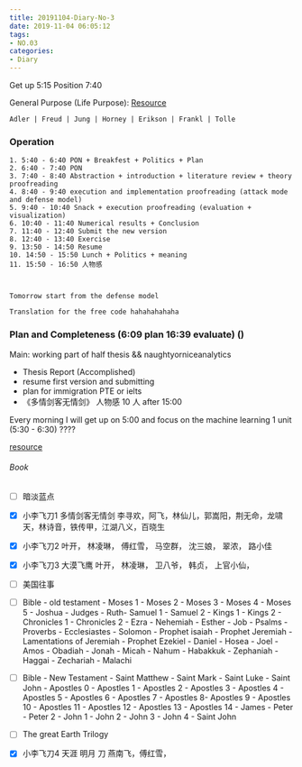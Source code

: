 ```yaml
---
title: 20191104-Diary-No-3
date: 2019-11-04 06:05:12
tags:
- NO.03
categories:
- Diary
---
```


Get up 5:15 Position 7:40

General Purpose (Life Purpose):
[Resource](https://courses.lumenlearning.com/wsu-sandbox/chapter/neo-freudians-adler-erikson-jung-and-horney/)

	Adler | Freud | Jung | Horney | Erikson | Frankl | Tolle

### Operation
	1. 5:40 - 6:40 PON + Breakfest + Politics + Plan
	2. 6:40 - 7:40 PON
	3. 7:40 - 8:40 Abstraction + introduction + literature review + theory proofreading
	4. 8:40 - 9:40 execution and implementation proofreading (attack mode and defense model)
	5. 9:40 - 10:40 Snack + execution proofreading (evaluation + visualization)
	6. 10:40 - 11:40 Numerical results + Conclusion
	7. 11:40 - 12:40 Submit the new version
	8. 12:40 - 13:40 Exercise
	9. 13:50 - 14:50 Resume
	10. 14:50 - 15:50 Lunch + Politics + meaning
	11. 15:50 - 16:50 人物感



	Tomorrow start from the defense model 

	Translation for the free code hahahahahaha


### Plan and Completeness (6:09 plan    16:39 evaluate)  ()

Main: working part of half thesis && naughtyorniceanalytics

* Thesis Report (Accomplished)
* resume first version and submitting 
* plan for immigration PTE or ielts 
* 《多情剑客无情剑》 人物感 10 人 after 15:00 


Every morning I will get up on 5:00 and focus on the machine learning 1 unit (5:30 - 6:30) ????

[resource](http://www.ishenping.com/ArtInfo/967893.html)


###### Book

- [ ] 暗淡蓝点
- [x] 小李飞刀1 多情剑客无情剑	李寻欢，阿飞，林仙儿，郭嵩阳，荆无命，龙啸天，林诗音，铁传甲，江湖八义，百晓生
- [x] 小李飞刀2 	叶开， 林凌琳， 傅红雪， 马空群， 沈三娘， 翠浓， 路小佳
- [x] 小李飞刀3	大漠飞鹰 叶开， 林凌琳， 卫八爷， 韩贞， 上官小仙， 
- [ ] 美国往事
- [ ] Bible - old testament - Moses 1 - Moses 2 - Moses 3 - Moses 4 - Moses 5 - Joshua - Judges - Ruth- Samuel 1 - Samuel 2 - Kings 1 - Kings 2 - Chronicles 1 - Chronicles 2 - Ezra - Nehemiah - Esther - Job - Psalms - Proverbs - Ecclesiastes - Solomon - Prophet isaiah - Prophet Jeremiah - Lamentations of Jeremiah - Prophet Ezekiel - Daniel - Hosea - Joel - Amos - Obadiah - Jonah - Micah - Nahum - Habakkuk - Zephaniah - Haggai - Zechariah - Malachi

- [ ] Bible - New Testament - Saint Matthew - Saint Mark - Saint Luke - Saint John - Apostles 0 - Apostles 1 -  Apostles 2 - Apostles 3 - Apostles 4 - Apostles 5 - Apostles 6 - Apostles 7 - Apostles 8- Apostles 9 - Apostles 10 - Apostles 11 - Apostles 12 - Apostles 13 - Apostles 14 - James - Peter - Peter 2 - John 1 - John 2 - John 3 - John 4 - Saint John

- [ ] The great Earth Trilogy

- [x] 小李飞刀4 天涯 明月 刀  燕南飞，傅红雪，




